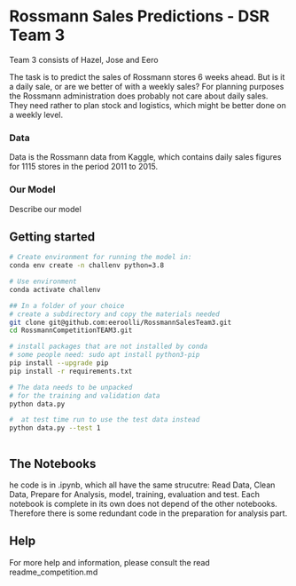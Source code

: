 # Rossmann Sales Predictions - DSR Team 3

Team 3 consists of Hazel, Jose and Eero

The task is to predict the sales of Rossmann stores 6 weeks ahead.
But is it a daily sale, or are we better of with a weekly sales?
For planning purposes the Rossmann administration does probably not care about daily sales.  They need rather to plan stock and logistics, which might be better done on a weekly level.

### Data
Data is the Rossmann data from Kaggle, which contains daily sales figures for 1115 stores in the period 2011 to 2015. 

### Our Model
Describe our model




## Getting started
```bash
# Create environment for running the model in: 
conda env create -n challenv python=3.8

# Use environment
conda activate challenv

## In a folder of your choice
# create a subdirectory and copy the materials needed
git clone git@github.com:eeroolli/RossmannSalesTeam3.git
cd RossmannCompetitionTEAM3.git

# install packages that are not installed by conda
# some people need: sudo apt install python3-pip
pip install --upgrade pip
pip install -r requirements.txt

# The data needs to be unpacked
# for the training and validation data
python data.py  

#  at test time run to use the test data instead
python data.py --test 1  



```
## The Notebooks
he code is in .ipynb, which all have the same strucutre: Read Data, Clean Data, Prepare for Analysis, model, training, evaluation and test.
Each notebook is complete in its own does not depend of the other notebooks.  Therefore there is some redundant code in the preparation for analysis part.


## Help
For more help and information, please consult the read readme_competition.md

